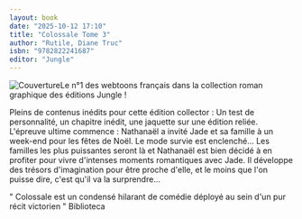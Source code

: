 ```yaml
---
layout: book
date: "2025-10-12 17:10"
title: "Colossale Tome 3"
author: "Rutile, Diane Truc"
isbn: "9782822241687"
editor: "Jungle"
---
```

![Couverture](/img/9782822241687.jpeg)Le  n°1 des webtoons français dans la collection roman graphique des éditions Jungle ! 

Pleins de  contenus inédits pour cette édition collector : Un test de personnalité, un chapitre inédit, une jaquette sur une édition reliée.
L'épreuve ultime commence : Nathanaël a invité Jade et sa famille à un week-end pour les fêtes de Noël. Le mode survie est enclenché...
 Les familles les plus puissantes seront là et Nathanaël est bien décidé à en profiter pour vivre d'intenses moments romantiques avec Jade. Il développe des trésors d'imagination pour être proche d'elle, et le moins que l'on puisse dire, c'est qu'il va la surprendre...
 
 "  Colossale est un condensé hilarant de comédie déployé au sein d'un pur récit victorien " Biblioteca